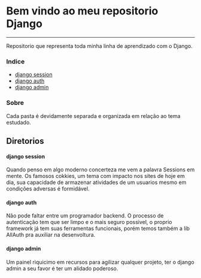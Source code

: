 # Bem vindo ao meu repositorio Django
---

Repositorio que representa toda minha linha de aprendizado com o Django.

### Indice
- [django session](#djangosession)
- [django auth](#djangoauth)
- [django admin](#djangoadmin)

### Sobre

Cada pasta é devidamente separada e organizada em relação ao tema estudado.

## Diretorios

#### django session
Quando penso em algo moderno concerteza me vem a palavra Sessions em mente. Os famosos cokkies, um tema com impacto nos sites de hoje em dia, sua capacidade de armazenar atividades de um usuarios mesmo em condições adversas é formidável.
#### django auth
Não pode faltar entre um programador backend. O processo de autenticação tem que ser limpo e o mais seguro possivel, o proprio framework já tem suas ferramentas funcionais, porém temos também a lib AllAuth pra auxiliar na desenvoltura.
#### django admin
Um painel riquicimo em recursos para agilizar qualquer projeto, ter o django admin a seu favor é ter um alidado poderoso.

